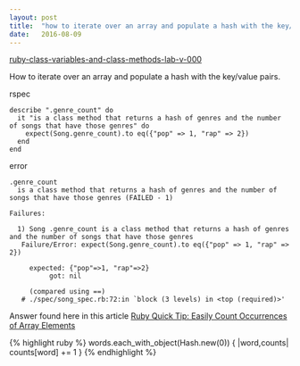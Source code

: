 ```yaml
---
layout: post
title:  "how to iterate over an array and populate a hash with the key/value pairs"
date:   2016-08-09
---
```



[ruby-class-variables-and-class-methods-lab-v-000](http://github.com/yeungn/ruby-class-variables-and-class-methods-lab-v-000)

How to iterate over an array and populate a hash with the key/value pairs.


rspec

```
describe ".genre_count" do
  it "is a class method that returns a hash of genres and the number of songs that have those genres" do
    expect(Song.genre_count).to eq({"pop" => 1, "rap" => 2})
  end
end
```

error

```
.genre_count
  is a class method that returns a hash of genres and the number of songs that have those genres (FAILED - 1)

Failures:

  1) Song .genre_count is a class method that returns a hash of genres and the number of songs that have those genres
   Failure/Error: expect(Song.genre_count).to eq({"pop" => 1, "rap" => 2})

     expected: {"pop"=>1, "rap"=>2}
          got: nil

     (compared using ==)
   # ./spec/song_spec.rb:72:in `block (3 levels) in <top (required)>'
```

Answer found here in this article [Ruby Quick Tip: Easily Count Occurrences of Array Elements](http://jerodsanto.net/2013/10/ruby-quick-tip-easily-count-occurrences-of-array-elements/)

{% highlight ruby %}
  words.each_with_object(Hash.new(0)) { |word,counts| counts[word] += 1 }
{% endhighlight %}